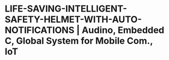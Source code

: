 # LIFE-SAVING-INTELLIGENT-SAFETY-HELMET-WITH-AUTO-NOTIFICATIONS | Audino, Embedded C, Global System for Mobile Com., IoT
